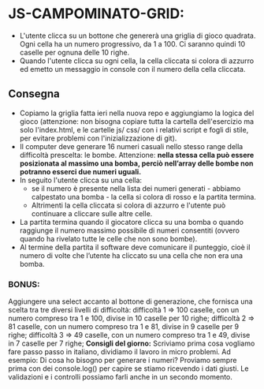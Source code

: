 # JS-CAMPOMINATO-GRID:
- L'utente clicca su un bottone che genererà una griglia di gioco quadrata. Ogni cella ha un numero progressivo, da 1 a 100. Ci saranno quindi 10 caselle per ognuna delle 10 righe.
- Quando l'utente clicca su ogni cella, la cella cliccata si colora di azzurro ed emetto un messaggio in console con il numero della cella cliccata.

## Consegna
- Copiamo la griglia fatta ieri nella nuova repo e aggiungiamo la logica del gioco (attenzione: non bisogna copiare tutta la cartella dell'esercizio ma solo l'index.html, e le cartelle js/ css/ con i relativi script e fogli di stile, per evitare problemi con l'inizializzazione di git).
- Il computer deve generare 16 numeri casuali nello stesso range della difficoltà prescelta: le bombe.
    Attenzione: **nella stessa cella può essere posizionata al massimo una bomba, perciò nell’array delle bombe non potranno esserci due numeri uguali.**
- In seguito l'utente clicca su una cella:
    - se il numero è presente nella lista dei numeri generati - abbiamo calpestato una bomba - la cella si colora di rosso e la partita termina.
    - Altrimenti la cella cliccata si colora di azzurro e l'utente può continuare a cliccare sulle altre celle.
- La partita termina quando il giocatore clicca su una bomba o quando raggiunge il numero massimo possibile di numeri consentiti (ovvero quando ha rivelato tutte le celle che non sono bombe).
- Al termine della partita il software deve comunicare il punteggio, cioè il numero di volte che l’utente ha cliccato su una cella che non era una bomba.
### BONUS:
Aggiungere una select accanto al bottone di generazione, che fornisca una scelta tra tre diversi livelli di difficoltà:
difficoltà 1 ⇒ 100 caselle, con un numero compreso tra 1 e 100, divise in 10 caselle per 10 righe;
difficoltà 2 ⇒ 81 caselle, con un numero compreso tra 1 e 81, divise in 9 caselle per 9 righe;
difficoltà 3 ⇒ 49 caselle, con un numero compreso tra 1 e 49, divise in 7 caselle per 7 righe;
**Consigli del giorno:**
Scriviamo prima cosa vogliamo fare passo passo in italiano, dividiamo il lavoro in micro problemi.
Ad esempio: Di cosa ho bisogno per generare i numeri? Proviamo sempre prima con dei console.log() per capire se stiamo ricevendo i dati giusti.
Le validazioni e i controlli possiamo farli anche in un secondo momento.

